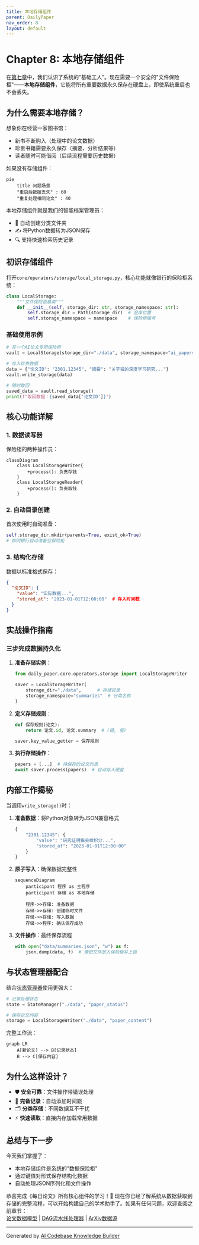 ```yaml
---
title: 本地存储组件
parent: DailyPaper
nav_order: 8
layout: default
---
```


# Chapter 8: 本地存储组件

在[第七章](07_基础算子_.md)中，我们认识了系统的"基础工人"。现在需要一个安全的"文件保险柜"——**本地存储组件**，它能将所有重要数据永久保存在硬盘上，即使系统重启也不会丢失。

## 为什么需要本地存储？

想象你在经营一家图书馆：
- 新书不断购入（处理中的论文数据）
- 珍贵书籍需要永久保存（摘要、分析结果等）
- 读者随时可能借阅（后续流程需要历史数据）

如果没有存储组件：
```mermaid
pie
    title 问题场景
    "重启后数据丢失" : 60
    "重复处理相同论文" : 40
```

本地存储组件就是我们的智能档案管理员：
- 📂 自动创建分类文件夹
- ✍️ 将Python数据转为JSON保存
- 🔍 支持快速检索历史记录

## 初识存储组件

打开`core/operators/storage/local_storage.py`，核心功能就像银行的保险柜系统：

```python
class LocalStorage:
    """文件保险柜基类"""
    def __init__(self, storage_dir: str, storage_namespace: str):
        self.storage_dir = Path(storage_dir)  # 金库位置
        self.storage_namespace = namespace    # 保险柜编号
```

### 基础使用示例
```python
# 开一个AI论文专用保险柜
vault = LocalStorage(storage_dir="./data", storage_namespace="ai_papers")

# 存入珍贵数据
data = {"论文ID": "2301.12345", "摘要": "关于猫的深度学习研究..."}
vault.write_storage(data)

# 随时取回
saved_data = vault.read_storage()
print(f"取回数据：{saved_data['论文ID']}")
```

## 核心功能详解

### 1. 数据读写器
保险柜的两种操作员：
```mermaid
classDiagram
    class LocalStorageWriter{
        +process(): 负责存钱
    }
    class LocalStorageReader{
        +process(): 负责取钱
    }
```

### 2. 自动目录创建
首次使用时自动准备：
```python
self.storage_dir.mkdir(parents=True, exist_ok=True)  
# 如同银行自动准备空保险柜
```

### 3. 结构化存储
数据以标准格式保存：
```json
{
  "论文ID": {
    "value": "实际数据...",
    "stored_at": "2023-01-01T12:00:00"  # 存入时间戳
  }
}
```

## 实战操作指南

### 三步完成数据持久化
1. **准备存储实例**：
   ```python
   from daily_paper.core.operators.storage import LocalStorageWriter

   saver = LocalStorageWriter(
       storage_dir="./data",      # 存储目录
       storage_namespace="summaries"  # 分类名称
   )
   ```

2. **定义存储规则**：
   ```python
   def 保存规则(论文):
       return 论文.id, 论文.summary  # (键, 值)
   
   saver.key_value_getter = 保存规则
   ```

3. **执行存储操作**：
   ```python
   papers = [...]  # 待保存的论文列表
   await saver.process(papers)  # 自动存入硬盘
   ```

## 内部工作揭秘

当调用`write_storage()`时：
1. **准备数据**：将Python对象转为JSON兼容格式
   ```python
   {
       "2301.12345": {
           "value": "研究证明猫会微积分...",
           "stored_at": "2023-01-01T12:00:00"
       }
   }
   ```

2. **原子写入**：确保数据完整性
   ```mermaid
   sequenceDiagram
       participant 程序 as 主程序
       participant 存储 as 本地存储
       
       程序->>存储: 准备数据
       存储->>存储: 创建临时文件
       存储->>存储: 写入数据
       存储->>程序: 确认保存成功
   ```

3. **文件操作**：最终保存流程
   ```python
   with open("data/summaries.json", "w") as f:
       json.dump(data, f)  # 像把文件放入保险柜并上锁
   ```

## 与状态管理器配合

结合[状态管理器](06_状态管理器_.md)使用更强大：
```python
# 记录处理状态
state = StateManager("./data", "paper_status")

# 保存论文内容
storage = LocalStorageWriter("./data", "paper_content")
```

完整工作流：
```mermaid
graph LR
    A[新论文] --> B[记录状态]
    B --> C[保存内容]
```

## 为什么这样设计？

- 🛡️ **安全可靠**：文件操作带错误处理
- 📅 **完备记录**：自动添加时间戳
- 🗂️ **分类存储**：不同数据互不干扰
- ⚡ **快速读取**：直接内存加载常用数据

## 总结与下一步

今天我们掌握了：
- 本地存储组件是系统的"数据保险柜"
- 通过键值对形式保存结构化数据
- 自动处理JSON序列化和文件操作

恭喜完成《每日论文》所有核心组件的学习！🎉 现在你已经了解系统从数据获取到存储的完整流程，可以开始构建自己的学术助手了。如果有任何问题，欢迎查阅之前章节：  
[论文数据模型](01_论文数据模型_.md) | [DAG流水线处理器](02_dag流水线处理器_.md) | [ArXiv数据源](03_arxiv数据源_.md)

---

Generated by [AI Codebase Knowledge Builder](https://github.com/The-Pocket/Tutorial-Codebase-Knowledge)